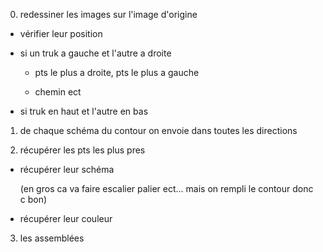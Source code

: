 0) redessiner les images sur l'image d'origine

  - vérifier leur position
  
  - si un truk a gauche et l'autre a droite 
  
    - pts le plus a droite, pts le plus a gauche

    - chemin ect

- si truk en haut et l'autre en bas



1) de chaque schéma du contour on envoie dans toutes les directions

2) récupérer les pts les plus pres

  - récupérer leur schéma
  
    (en gros ca va faire escalier palier ect... mais on rempli le contour donc c bon)
  
  - récupérer leur couleur
  
  
 3) les assemblées
 
































